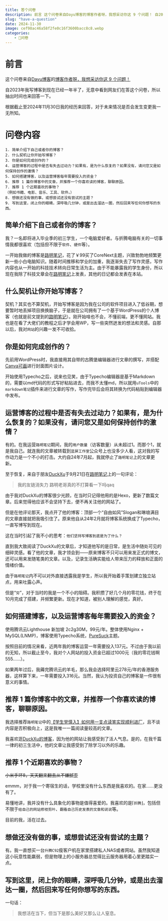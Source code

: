 ```yaml
---
title: 答个问卷
description: 前言 这个问卷来自Dayu博客的博客作者呀，我想采访你这 9 个问题！ 自2023年我写博客到现在已经一年半了，无意中看到网友们在答这个问卷，所以抽出时间也来...
slug: "have-a-question"
date: 2024-11-30
image: cef98ac46a58f2fe0c16f3600bacc8c8.webp
categories:
    - 📜问卷
---
```


# 前言

这个问卷来自[Dayu博客](https://www.anotherdayu.com/)的[博客作者呀，我想采访你这 9 个问题！](https://anotherdayu.com/2024/5962/)

自2023年我写博客到现在已经一年半了，无意中看到网友们在答这个问卷，所以抽出时间也来回答一下。

根据截止至2024年11月30日我的经历来回答，对于未来情况是否会发生变更我一无所知。

# 问卷内容

```
1. 简单介绍下自己或者你的博客？
2. 什么契机让你开始写博客？
3. 你是如何完成创作的？
4. 运营博客的过程中是否有失去过动力？如果有，是为什么恢复的？如果没有，请问您又是如何保持创作的激情？
5. 如何搭建博客，以及运营博客每年需要投入的资金？
6. 推荐 1 篇你博客中的文章，并推荐一个你喜欢读的博客，聊聊原因。
7. 推荐 1 个近期喜欢的事物？
（例如书籍、电影、音乐、工具、软件。）
8. 想做还没有做的事，或想尝试还没有尝试的主题？
9. 写到这里，闭上你的眼睛，深呼吸几分钟，或是出去溜达一圈，然后回来写任何你想写的东西。
```

## 简单介绍下自己或者你的博客？

我？一名即将进入毕业季的初三学生，一个电脑爱好者。与折腾电脑有关的一切事情我都很喜欢（包括但不限于`软件`、`硬件`等）。

一开始我做的博客是[路明笔记](https://luming.chgskj.cn/)，花了￥99买了CoreNext主题，兴致勃勃地频繁更新一些小白电脑知识。随着时间推移和学业的加重，我逐渐失去了写作灵感，写作内容也从一开始的科技技术转向日常生活为主。由于不能暴露我的学生身份，所以现在我除了科技文章会在[路明笔记](https://luming.chgskj.cn/)上发表，其他的日记都会发表在本站。

## 什么契机让你开始写博客？

契机？其实也不算契机，开始写博客是因为我在公司的软件项目进入了低谷期，想要暂时地丢掉项目换换脑子，于是就在公司拥有了一个基于WordPress的个人博客（也就是前文提到的[路明笔记](https://luming.chgskj.cn/)）。刚开始啥也不会，不懂前端，更不懂网站。我也是在看了大佬们的教程之后才学会用WP，写一些突然迸发的想法和灵感。自那以后，我对`网站`的兴趣一发不可收拾。

## 你是如何完成创作的？

先前用WordPress时，我直接用其自带的古腾堡编辑器进行文章的撰写，并搭配[Canva可画](https://www.canva.cn/)进行封面图片设计。

开始使用Typecho之后，说来也见笑，由于Typecho编辑器是基于Markdown的，需要以md代码的形式写好粘贴进去，而我不太懂md，所以就用`uTools`中的`markdown笔记`插件来进行文章的写作，写作完毕后会将其转换为代码粘贴到编辑器中发布。

## 运营博客的过程中是否有失去过动力？如果有，是为什么恢复的？如果没有，请问您又是如何保持创作的激情？

有的。在我运营`路明笔记`期间，我的`用户数量`（访客数量）从未超过1。而那个1，就是我自己。就连我的文章被转载到`蓝屏工作室`公众号上也没多少人看，这对我的写作动力是一个不小的打击。大约自24年7月起，我就停止了`路明笔记`上的文章更新。

至于恢复，来自于朋友[DuckXu](https://i.duckxu.com/)于9月21日在[路明笔记](https://luming.chgskj.cn/friendlinks.html)上的一句评论：

> 我的友链消失力 路明老哥真的不打算看一下吗qaq

由于我对DuckXu的博客很少光顾，在当时只记得他用的是Hexo，更新了数篇文章。后来觉得他应该不会坚持下去，便不再关注他的网站了。

但是在他评论那天，我点开了他的博客：顶部一个“自由如风”Slogan和琳琅满目的文章直接就把我吸引住了。原来他自从24年2月就将博客系统换成了Typecho，一直写博写到现在。

这在当时引起了我不小的思考：`他们坚持写博客到底是为了什么？`

直到我大致阅读了DuckXu的文章后，才知道他写的是日常，是生活中随处可见的细碎灵感。看了他的文章，我才领会到——原来博客不只可以用来发正式的博文，还可以用来发随笔类的文章。以及，记录生活确实能给人带来压力的释放和正面的情绪价值。

由于`路明笔记`内不可以对外直接透露我是学生，所以我开始着手策划建立独立站点，用来吐露心声。

但是“`穷`”，对于当时的我是一个不小的阻碍。我积攒了好几个月的零花钱，终于在10月完成了搭建，并频繁更新。现在才知道，被别人理解的感觉，真好。

## 如何搭建博客，以及运营博客每年需要投入的资金？

使用腾讯云Lighthouse 新加坡 2c2g30M，99元/年。整体使用Nginx + MySQL(LNMP)，博客使用Typecho系统，[PureSuck](https://github.com/MoXiaoXi233/PureSuck-theme)主题。

按照目前的情况来看，近两年我的博客运营一年需要投入137元。不过由于我以前的无知，所以截止至今，我对个人网站的投入资金已超过1000元（我的零花钱啊555……）。

如果两年过后，我薅完腾讯云的羊毛，那么我会选择阿里云278元/年的香港服务器，这样算下来，一年需要投入316元。当然，我认为投资自己的博客是一件很有意义的事情。

## 推荐 1 篇你博客中的文章，并推荐一个你喜欢读的博客，聊聊原因。

我选择推荐`路明笔记`中的[【学生党慎入】如何用一支点读笔实现顺利进厂](https://luming.chgskj.cn/284.html)，且不谈内容是否积极向上，这是我唯一一篇阅读量较高的文章。

我喜欢逛[DuckXu的博客](https://i.duckxu.com/)，因为他的网站让我感受到了活人气息。是的，在我千篇一律的初三生活中，他的文章让我感受到了除学习以外的乐趣。

## 推荐 1 个近期喜欢的事物？

~~小米手环8，天天翻来翻去从不嫌腻歪~~

emmm，对于我一个寄宿生的话，学校里没有什么东西是我喜欢的。在家……更没有了。

易懂地讲，我并没有什么具象化的事物是值得喜爱的。我喜欢的是⌈`折腾`⌋，包括但不限于`给自己的网站修枝剪叶`、`翻看自己历史发表的文章和说说`等。

目前的我，活在过去。

## 想做还没有做的事，或想尝试还没有尝试的主题？

有。我一直想买一台`升腾C92`瘦客户机在家里搭建私人NAS或者网站。虽然我知道这小玩意性能羸弱，但是物理上的小服务器总觉得比云服务器用着心里更踏实一点。

## 写到这里，闭上你的眼睛，深呼吸几分钟，或是出去溜达一圈，然后回来写任何你想写的东西。

一句话：

> 我想活在当下，但当下是那么美好又那么让人窒息。